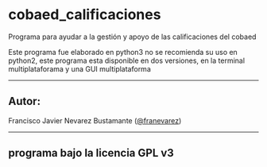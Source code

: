 cobaed_calificaciones
=====================

Programa para ayudar a la gestión y apoyo de las calificaciones del cobaed

Este programa fue elaborado en python3 no se recomienda su uso en python2, este programa esta disponible en dos versiones, en la terminal multiplataforama y una GUI multiplataforma
_____________________
Autor:
---------------------
Francisco Javier Nevarez Bustamante ([@franevarez](http://twitter.com/franevarez))
_____________________
programa bajo la licencia GPL v3
---------------------
